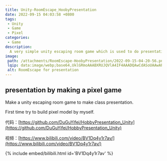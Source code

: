 ```yaml
---
title: Unity-RoomEscape_HoobyPresentation
date: 2022-09-15 04:03:58 +0800
tags:
 - Unity
 - Game
 - Pixel
categories:
 - Game
description:
  A very simple unity escaping room game which is used to do presentation in class. The model inside is built by myself in MagicaVoxel(a really interesting pixel model app).
image:
 path: /attachments/RoomEscape-HoobyPresentation/2022-09-15-04-20-56.png
 lqip: data:image/webp;base64,UklGRmoAAABXRUJQVlA4IF4AAADQAwCdASoUAAwAPxF0sFCsJqSisAgBgCIJYwDG9B6NqBmB//besgAA/nF7s6h/hiErEz1hXlldaZVaNoVKTiGyG0ib61sXlz0wFxI/PEneJHBdY/gRTig026LNQAAA
 alt: RoomEscape for presentation
---
```


## presentation by making a pixel game

Make a unity escaping room game to make class presentation.

First time try to build pixel model by myself.

代码：[https://github.com/DuGuYifei/HobbyPresentation_Unity](https://github.com/DuGuYifei/HobbyPresentation_Unity)

视频：[https://www.bilibili.com/video/BV1Dq4y1r7av/](https://www.bilibili.com/video/BV1Dq4y1r7av/)

{% include embed/bilibili.html id='BV1Dq4y1r7av' %}
